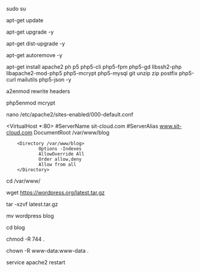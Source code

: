 sudo su

apt-get update

apt-get upgrade -y

apt-get dist-upgrade -y

apt-get autoremove -y

apt-get install apache2 ph p5 php5-cli php5-fpm php5-gd libssh2-php libapache2-mod-php5 php5-mcrypt php5-mysql git unzip zip postfix php5-curl mailutils php5-json -y

a2enmod rewrite headers

php5enmod mcrypt

nano /etc/apache2/sites-enabled/000-default.conf


<VirtualHost *:80>
        #ServerName sit-cloud.com
        #ServerAlias www.sit-cloud.com
        DocumentRoot /var/www/blog

        <Directory /var/www/blog>
                Options -Indexes
                AllowOverride All
                Order allow,deny
                Allow from all
        </Directory>
</VirtualHost>


cd /var/www/

wget https://wordpress.org/latest.tar.gz

tar -xzvf latest.tar.gz

mv wordpress blog

cd blog

chmod -R 744 .

chown -R www-data:www-data .


service apache2 restart
